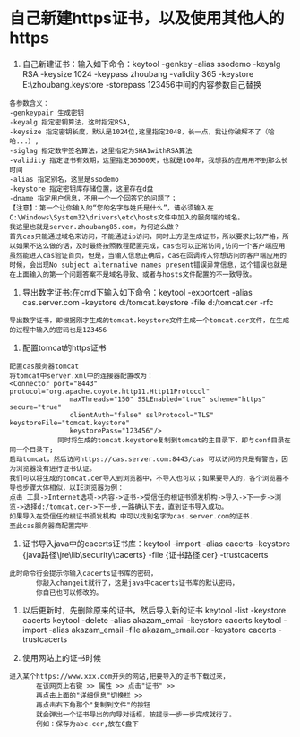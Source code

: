 # 自己新建https证书，以及使用其他人的https
1. 自己新建证书：输入如下命令：keytool -genkey -alias ssodemo -keyalg RSA -keysize 1024 -keypass zhoubang -validity 365 -keystore E:\zhoubang.keystore -storepass 123456中间的内容参数自己替换
```
各参数含义：
-genkeypair 生成密钥
-keyalg 指定密钥算法，这时指定RSA,
-keysize 指定密钥长度，默认是1024位,这里指定2048，长一点，我让你破解不了（哈哈...）,
-siglag 指定数字签名算法，这里指定为SHA1withRSA算法
-validity 指定证书有效期，这里指定36500天，也就是100年，我想我的应用用不到那么长时间
-alias 指定别名，这里是ssodemo 
-keystore 指定密钥库存储位置，这里存在d盘
-dname 指定用户信息，不用一个一个回答它的问题了；
【注意】：第一个让你输入的“您的名字与姓氏是什么”，请必须输入在C:\Windows\System32\drivers\etc\hosts文件中加入的服务端的域名。
我这里也就是server.zhoubang85.com，为何这么做？
首先cas只能通过域名来访问，不能通过ip访问，同时上方是生成证书，所以要求比较严格，所以如果不这么做的话，及时最终按照教程配置完成，cas也可以正常访问,访问一个客户端应用虽然能进入cas验证首页，但是，当输入信息正确后，cas在回调转入你想访问的客户端应用的时候，会出现No subject alternative names present错误异常信息，这个错误也就是在上面输入的第一个问题答案不是域名导致、或者与hosts文件配置的不一致导致。
```

1. 导出数字证书:在cmd下输入如下命令：keytool -exportcert -alias cas.server.com -keystore d:/tomcat.keystore  -file d:/tomcat.cer -rfc
```
导出数字证书，即根据刚才生成的tomcat.keystore文件生成一个tomcat.cer文件，在生成的过程中输入的密码也是123456
```

1. 配置tomcat的https证书
```
配置cas服务器tomcat
将tomcat中server.xml中的连接器配置改为：
<Connector port="8443" protocol="org.apache.coyote.http11.Http11Protocol"
               maxThreads="150" SSLEnabled="true" scheme="https" secure="true"
               clientAuth="false" sslProtocol="TLS"  keystoreFile="tomcat.keystore"
               keystorePass="123456"/>
            同时将生成的tomcat.keystore复制到tomcat的主目录下，即与conf目录在同一个目录下;
启动tomcat，然后访问https://cas.server.com:8443/cas 可以访问的只是有警告，因为浏览器没有进行证书认证。
我们可以将生成的tomcat.cer导入到浏览器中，不导入也可以；如果要导入的，各个浏览器不导也步骤大体相似，以IE浏览器为例：
点击 工具->Internet选项->内容->证书->受信任的根证书颁发机构->导入->下一步->浏览->选择d:/tomcat.cer->下一步,一路确认下去，直到证书导入成功。
如果导入在受信任的根证书颁发机构 中可以找到名字为cas.server.com的证书. 
至此cas服务器商配置完毕.
```

1. 证书导入java中的cacerts证书库：keytool -import -alias cacerts -keystore {java路径\jre\lib\security\cacerts} -file {证书路径.cer} -trustcacerts 
```
此时命令行会提示你输入cacerts证书库的密码，
　　　　你敲入changeit就行了，这是java中cacerts证书库的默认密码，
　　　　你自已也可以修改的。 
```

1. 以后更新时，先删除原来的证书，然后导入新的证书
              keytool -list -keystore cacerts
              keytool -delete -alias akazam_email -keystore cacerts
              keytool -import -alias akazam_email -file akazam_email.cer -keystore cacerts -trustcacerts

1. 使用网站上的证书时候
```
进入某个https://www.xxx.com开头的网站,把要导入的证书下载过来，
　　　　在该网页上右键 >> 属性 >> 点击"证书" >>
　　　　再点击上面的"详细信息"切换栏 >>
　　　　再点击右下角那个"复制到文件"的按钮
　　　　就会弹出一个证书导出的向导对话框，按提示一步一步完成就行了。
　　　　例如：保存为abc.cer,放在C盘下 
```